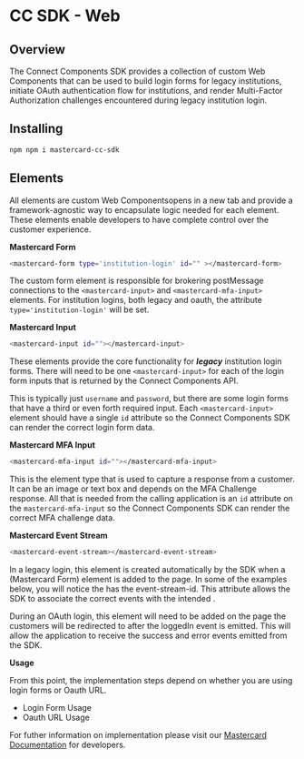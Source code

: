 # CC SDK - Web

## Overview

The Connect Components SDK provides a collection of custom Web Components that can be used to build login forms for legacy institutions, initiate OAuth authentication flow for institutions, and render Multi-Factor Authorization challenges encountered during legacy institution login.

## Installing

```bash
npm npm i mastercard-cc-sdk
```

## Elements

All elements are custom Web Componentsopens in a new tab and provide a framework-agnostic way to encapsulate logic needed for each element. These elements enable developers to have complete control over the customer experience.

 **Mastercard Form**
```bash
<mastercard-form type='institution-login' id="" ></mastercard-form>
```
The custom form element is responsible for brokering postMessage connections to the ```<mastercard-input>``` and ```<mastercard-mfa-input>``` elements. For institution logins, both legacy and oauth, the attribute ```type='institution-login'``` will be set.

**Mastercard Input**
```bash
<mastercard-input id=""></mastercard-input>
```
These elements provide the core functionality for ***legacy*** institution login forms. There will need to be one ```<mastercard-input>``` for each of the login form inputs that is returned by the Connect Components API.

This is typically just ```username``` and ```password```, but there are some login forms that have a third or even forth required input. Each ```<mastercard-input>``` element should have a single ```id``` attribute so the Connect Components SDK can render the correct login form data.

**Mastercard MFA Input**
```bash
<mastercard-mfa-input id=""></mastercard-mfa-input>
```
This is the element type that is used to capture a response from a customer. It can be an image or text box and depends on the MFA Challenge response. All that is needed from the calling application is an ```id``` attribute on the ```mastercard-mfa-input``` so the Connect Components SDK can render the correct MFA challenge data.

**Mastercard Event Stream**
```bash
<mastercard-event-stream></mastercard-event-stream>

```
In a legacy login, this element is created automatically by the SDK when a <mastercard-form> (Mastercard Form) element is added to the page. In some of the examples below, you will notice the <mastercard-form> has the event-stream-id. This attribute allows the SDK to associate the correct events with the intended <mastercard-form>.

During an OAuth login, this element will need to be added on the page the customers will be redirected to after the loggedIn event is emitted. This will allow the application to receive the success and error events emitted from the SDK.

**Usage**

From this point, the implementation steps depend on whether you are using login forms or Oauth URL.

* Login Form Usage
* Oauth URL Usage

For futher information on implementation please visit our [Mastercard Documentation](https://developer.mastercard.com/open-banking-us/documentation/connect/components/integration/ccwebsdk/) for developers. 

